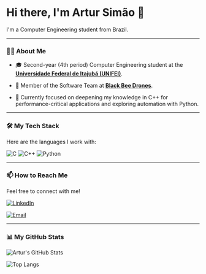 # Hi there, I'm Artur Simão 👋

I'm a Computer Engineering student from Brazil.

---

### 👨‍💻 About Me

* 🎓 Second-year (4th period) Computer Engineering student at the **[Universidade Federal de Itajubá (UNIFEI)](https://unifei.edu.br/)**.

* 🐝 Member of the Software Team at **[Black Bee Drones](https://github.com/Black-Bee-Drones)**.

* 🚀 Currently focused on deepening my knowledge in C++ for performance-critical applications and exploring automation with Python.

---

### 🛠️ My Tech Stack

Here are the languages I work with:

![C](https://img.shields.io/badge/C-A8B9CC?style=for-the-badge&logo=c&logoColor=white)
![C++](https://img.shields.io/badge/C%2B%2B-00599C?style=for-the-badge&logo=c%2B%2B&logoColor=white)
![Python](https://img.shields.io/badge/Python-3776AB?style=for-the-badge&logo=python&logoColor=white)

---

### 📫 How to Reach Me

Feel free to connect with me!

<a href="YOUR_LINKEDIN_PROFILE_URL" target="_blank">
  <img src="https://img.shields.io/badge/LinkedIn-0077B5?style=for-the-badge&logo=linkedin&logoColor=white" alt="LinkedIn">
</a>

[![Email](https://img.shields.io/badge/Email-D14836?style=for-the-badge&logo=gmail&logoColor=white)](mailto:arturgsimao@gmail.com)

---

### 📊 My GitHub Stats

![Artur's GitHub Stats](https://github-readme-stats.vercel.app/api?username=12FlyBreads&show_icons=true&theme=tokyonight&hide_border=true&include_all_commits=true&count_private=true)

![Top Langs](https://github-readme-stats.vercel.app/api/top-langs/?username=12FlyBreads&layout=compact&theme=tokyonight&hide_border=true)
